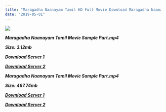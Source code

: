 ```yaml
---
title: "Maragadha Naanayam Tamil HD Full Movie Download Maragadha Naanayam Tamil HD Movie Download"
date: "2019-05-01"
---
```


![](https://images.moviebuff.com/3daa69f7-4ace-4698-9312-1891c31e8997?w=1000)

**_Maragadha Naanayam Tamil Movie Sample Part.mp4_**

**_Size: 3.12mb_**

**_[Download Server 1](http://dl2.tamilsrcg.xyz/load/2017/Maragadha{1d8d357801e2f4b6710faa3d835097c5c618a0f0fcded2c527300dcab25e4b83}20Naanayam/Maragadha{1d8d357801e2f4b6710faa3d835097c5c618a0f0fcded2c527300dcab25e4b83}20Naanayam{1d8d357801e2f4b6710faa3d835097c5c618a0f0fcded2c527300dcab25e4b83}20(2017){1d8d357801e2f4b6710faa3d835097c5c618a0f0fcded2c527300dcab25e4b83}20HDRip{1d8d357801e2f4b6710faa3d835097c5c618a0f0fcded2c527300dcab25e4b83}20Sample{1d8d357801e2f4b6710faa3d835097c5c618a0f0fcded2c527300dcab25e4b83}20HD.mp4)_**

**_[Download Server 2](http://dl2.tamilsrcg.xyz/load/2017/Maragadha{1d8d357801e2f4b6710faa3d835097c5c618a0f0fcded2c527300dcab25e4b83}20Naanayam/Maragadha{1d8d357801e2f4b6710faa3d835097c5c618a0f0fcded2c527300dcab25e4b83}20Naanayam{1d8d357801e2f4b6710faa3d835097c5c618a0f0fcded2c527300dcab25e4b83}20(2017){1d8d357801e2f4b6710faa3d835097c5c618a0f0fcded2c527300dcab25e4b83}20HDRip{1d8d357801e2f4b6710faa3d835097c5c618a0f0fcded2c527300dcab25e4b83}20Sample{1d8d357801e2f4b6710faa3d835097c5c618a0f0fcded2c527300dcab25e4b83}20HD.mp4)_**

**_Maragadha Naanayam Tamil Movie Sample Part.mp4_**

**_Size: 467.74mb_**

**_[Download Server 1](http://dl2.tamilsrcg.xyz/load/2017/Maragadha{1d8d357801e2f4b6710faa3d835097c5c618a0f0fcded2c527300dcab25e4b83}20Naanayam/Maragadha{1d8d357801e2f4b6710faa3d835097c5c618a0f0fcded2c527300dcab25e4b83}20Naanayam{1d8d357801e2f4b6710faa3d835097c5c618a0f0fcded2c527300dcab25e4b83}20(2017){1d8d357801e2f4b6710faa3d835097c5c618a0f0fcded2c527300dcab25e4b83}20HDRip{1d8d357801e2f4b6710faa3d835097c5c618a0f0fcded2c527300dcab25e4b83}20HD.mp4)_**

**_[Download Server 2](http://dl2.tamilsrcg.xyz/load/2017/Maragadha{1d8d357801e2f4b6710faa3d835097c5c618a0f0fcded2c527300dcab25e4b83}20Naanayam/Maragadha{1d8d357801e2f4b6710faa3d835097c5c618a0f0fcded2c527300dcab25e4b83}20Naanayam{1d8d357801e2f4b6710faa3d835097c5c618a0f0fcded2c527300dcab25e4b83}20(2017){1d8d357801e2f4b6710faa3d835097c5c618a0f0fcded2c527300dcab25e4b83}20HDRip{1d8d357801e2f4b6710faa3d835097c5c618a0f0fcded2c527300dcab25e4b83}20HD.mp4)_**
